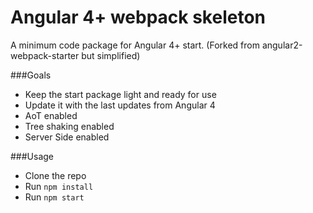 # Angular 4+ webpack skeleton
A minimum code package for Angular 4+ start. 
(Forked from angular2-webpack-starter but simplified)

###Goals
- Keep the start package light and ready for use
- Update it with the last updates from Angular 4
- AoT enabled
- Tree shaking enabled
- Server Side enabled

###Usage
- Clone the repo
- Run `npm install`
- Run `npm start`

